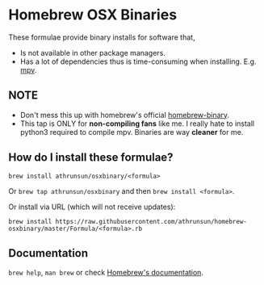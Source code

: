 # Homebrew OSX Binaries
These formulae provide binary installs for software that,
* Is not available in other package managers.
* Has a lot of dependencies thus is time-consuming when installing. E.g. [mpv](https://github.com/Homebrew/homebrew-core/blob/master/Formula/mpv.rb).

## NOTE
* Don't mess this up with homebrew's official [homebrew-binary](https://github.com/Homebrew/homebrew-binary).
* This tap is ONLY for **non-compiling fans** like me. I really hate to install python3 required to compile mpv. Binaries are way **cleaner** for me.

## How do I install these formulae?
`brew install athrunsun/osxbinary/<formula>`

Or `brew tap athrunsun/osxbinary` and then `brew install <formula>`.

Or install via URL (which will not receive updates):

```
brew install https://raw.githubusercontent.com/athrunsun/homebrew-osxbinary/master/Formula/<formula>.rb
```

## Documentation
`brew help`, `man brew` or check [Homebrew's documentation](https://github.com/Homebrew/brew/tree/master/docs#readme).
